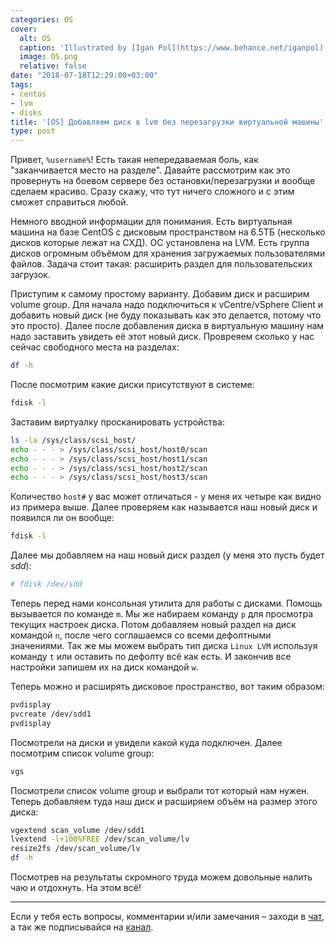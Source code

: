```yaml
---
categories: OS
cover:
  alt: OS
  caption: 'Illustrated by [Igan Pol](https://www.behance.net/iganpol)'
  image: OS.png
  relative: false
date: "2018-07-18T12:29:00+03:00"
tags:
- centos
- lvm
- disks
title: '[OS] Добавляем диск в lvm без перезагрузки виртуальной машины'
type: post
---
```


Привет, `%username%`! Есть такая непередаваемая боль, как "заканчивается место на разделе". Давайте рассмотрим как это провернуть на боевом сервере без остановки/перезагрузки и вообще сделаем красиво. Сразу скажу, что тут ничего сложного и с этим сможет справиться любой.

Немного вводной информации для понимания. Есть виртуальная машина на базе CentOS с дисковым пространством на 6.5ТБ (несколько дисков которые лежат на СХД). ОС установлена на LVM. Есть группа дисков огромным объёмом для хранения загружаемых пользователями файлов. Задача стоит такая: расширить раздел для пользовательских загрузок.

Приступим к самому простому варианту. Добавим диск и расширим volume group. Для начала надо подключиться к vCentre/vSphere Client и добавить новый диск (не буду показывать как это делается, потому что это просто). Далее после добавления диска в виртуальную машину нам надо заставить увидеть её этот новый диск. Провреяем сколько у нас сейчас свободного места на разделах:

```bash
df -h
```

После посмотрим какие диски присутствуют в системе:

```bash
fdisk -l
```

Заставим виртуалку просканировать устройства:

```bash
ls -la /sys/class/scsi_host/
echo - - - > /sys/class/scsi_host/host0/scan
echo - - - > /sys/class/scsi_host/host1/scan
echo - - - > /sys/class/scsi_host/host2/scan
echo - - - > /sys/class/scsi_host/host3/scan
```

Количество `host#` у вас может отличаться - у меня их четыре как видно из примера выше. Далее проверяем как называется наш новый диск и появился ли он вообще:

```bash
fdisk -l
```

Далее мы добавляем на наш новый диск раздел (у меня это пусть будет *sdd*):

```bash
# fdisk /dev/sdd
```

Теперь перед нами консольная утилита для работы с дисками. Помощь вызывается по команде `m`. Мы же набираем команду `p` для просмотра текущих настроек диска. Потом добавляем новый раздел на диск командой `n`, после чего соглашаемся со всеми дефолтными значениями. Так же мы можем выбрать тип диска `Linux LVM` используя команду `t` или оставить по дефолту всё как есть. И закончив все настройки запишем их на диск командой `w`.

Теперь можно и расширять дисковое пространство, вот таким образом:

```bash
pvdisplay
pvcreate /dev/sdd1
pvdisplay
```

Посмотрели на диски и увидели какой куда подключен. Далее посмотрим список volume group:

```bash
vgs
```

Посмотрели список volume group и выбрали тот который нам нужен. Теперь добавляем туда наш диск и расширяем объём на размер этого диска:

```bash
vgextend scan_volume /dev/sdd1
lvextend -l+100%FREE /dev/scan_volume/lv
resize2fs /dev/scan_volume/lv
df -h
```

Посмотрев на результаты скромного труда можем довольные налить чаю и отдохнуть. На этом всё!

---
Если у тебя есть вопросы, комментарии и/или замечания – заходи в [чат](https://ttttt.me/jtprogru_chat), а так же подписывайся на [канал](https://ttttt.me/jtprogru_channel).
